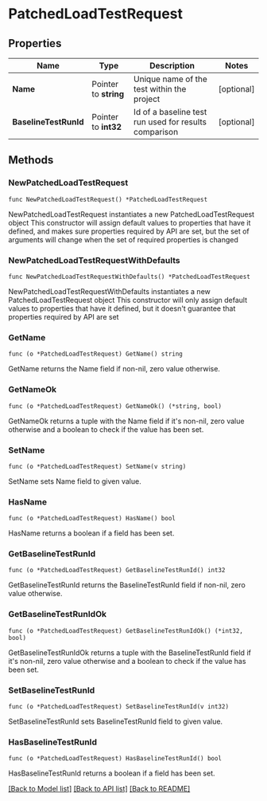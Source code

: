 # PatchedLoadTestRequest

## Properties

Name | Type | Description | Notes
------------ | ------------- | ------------- | -------------
**Name** | Pointer to **string** | Unique name of the test within the project | [optional] 
**BaselineTestRunId** | Pointer to **int32** | Id of a baseline test run used for results comparison | [optional] 

## Methods

### NewPatchedLoadTestRequest

`func NewPatchedLoadTestRequest() *PatchedLoadTestRequest`

NewPatchedLoadTestRequest instantiates a new PatchedLoadTestRequest object
This constructor will assign default values to properties that have it defined,
and makes sure properties required by API are set, but the set of arguments
will change when the set of required properties is changed

### NewPatchedLoadTestRequestWithDefaults

`func NewPatchedLoadTestRequestWithDefaults() *PatchedLoadTestRequest`

NewPatchedLoadTestRequestWithDefaults instantiates a new PatchedLoadTestRequest object
This constructor will only assign default values to properties that have it defined,
but it doesn't guarantee that properties required by API are set

### GetName

`func (o *PatchedLoadTestRequest) GetName() string`

GetName returns the Name field if non-nil, zero value otherwise.

### GetNameOk

`func (o *PatchedLoadTestRequest) GetNameOk() (*string, bool)`

GetNameOk returns a tuple with the Name field if it's non-nil, zero value otherwise
and a boolean to check if the value has been set.

### SetName

`func (o *PatchedLoadTestRequest) SetName(v string)`

SetName sets Name field to given value.

### HasName

`func (o *PatchedLoadTestRequest) HasName() bool`

HasName returns a boolean if a field has been set.

### GetBaselineTestRunId

`func (o *PatchedLoadTestRequest) GetBaselineTestRunId() int32`

GetBaselineTestRunId returns the BaselineTestRunId field if non-nil, zero value otherwise.

### GetBaselineTestRunIdOk

`func (o *PatchedLoadTestRequest) GetBaselineTestRunIdOk() (*int32, bool)`

GetBaselineTestRunIdOk returns a tuple with the BaselineTestRunId field if it's non-nil, zero value otherwise
and a boolean to check if the value has been set.

### SetBaselineTestRunId

`func (o *PatchedLoadTestRequest) SetBaselineTestRunId(v int32)`

SetBaselineTestRunId sets BaselineTestRunId field to given value.

### HasBaselineTestRunId

`func (o *PatchedLoadTestRequest) HasBaselineTestRunId() bool`

HasBaselineTestRunId returns a boolean if a field has been set.


[[Back to Model list]](../README.md#documentation-for-models) [[Back to API list]](../README.md#documentation-for-api-endpoints) [[Back to README]](../README.md)


